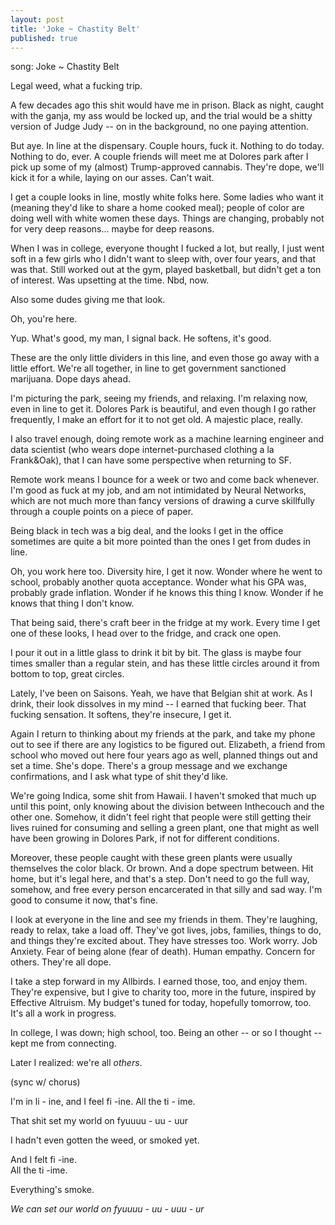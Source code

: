 ```yaml
---
layout: post
title: 'Joke ~ Chastity Belt'
published: true
---
```


song: Joke ~ Chastity Belt

Legal weed, what a fucking trip. 

A few decades ago this shit would have me in prison. Black as night, caught with the ganja, my ass would be locked up, and the trial would be a shitty version of Judge Judy -- on in the background, no one paying attention. 

But aye. In line at the dispensary. Couple hours, fuck it. Nothing to do today. Nothing to do, ever. A couple friends will meet me at Dolores park after I pick up some of my (almost) Trump-approved cannabis. They're dope, we'll kick it for a while, laying on our asses. Can't wait.

I get a couple looks in line, mostly white folks here. Some ladies who want it (meaning they'd like to share a home cooked meal); people of color are doing well with white women these days. Things are changing, probably not for very deep reasons... maybe for deep reasons. 

When I was in college, everyone thought I fucked a lot, but really, I just went soft in a few girls who I didn't want to sleep with, over four years, and that was that. Still worked out at the gym, played basketball, but didn't get a ton of interest. Was upsetting at the time. Nbd, now. 

Also some dudes giving me that look. 

Oh, you're here. 

Yup. What's good, my man, I signal back. He softens, it's good. 

These are the only little dividers in this line, and even those go away with a little effort. We're all together, in line to get government sanctioned marijuana. Dope days ahead.
 
I'm picturing the park, seeing my friends, and relaxing. I'm relaxing now, even in line to get it. Dolores Park is beautiful, and even though I go rather frequently, I make an effort for it to not get old. A majestic place, really. 

I also travel enough, doing remote work as a machine learning engineer and data scientist (who wears dope internet-purchased clothing a la Frank&Oak), that I can have some perspective when returning to SF.

Remote work means I bounce for a week or two and come back whenever. I'm good as fuck at my job, and am not intimidated by Neural Networks, which are not much more than fancy versions of drawing a curve skillfully through a couple points on a piece of paper.  

Being black in tech was a big deal, and the looks I get in the office sometimes are quite a bit more  pointed than the ones I get from dudes in line.  

Oh, you work here too. Diversity hire, I get it now. Wonder where he went to school, probably another quota acceptance. Wonder what his GPA was, probably grade inflation. Wonder if he knows this thing I know. Wonder if he knows that thing I don't know. 

That being said, there's craft beer in the fridge at my work. Every time I get one of these looks, I head over to the fridge, and crack one open. 

I pour it out in a little glass to drink it bit by bit. The glass is maybe four times smaller than a regular stein, and has these little circles around it from bottom to top, great circles. 

Lately, I've been on Saisons. Yeah, we have that Belgian shit at work. As I drink, their look dissolves in my mind -- I earned that fucking beer. That fucking sensation. It softens, they're insecure, I get it. 

Again I return to thinking about my friends at the park, and take my phone out to see if there are any logistics to be figured out. Elizabeth, a friend from school who moved out here four years ago as well, planned things out and set a time. She's dope. There's a group message and we exchange confirmations, and I ask what type of shit they'd like. 

We're going Indica, some shit from Hawaii. I haven't smoked that much up until this point, only knowing about the division between Inthecouch and the other one. Somehow, it didn't feel right that people were still getting their lives ruined for consuming and selling a green plant, one that might as well have been growing in Dolores Park, if not for different conditions.

Moreover, these people caught with these green plants were usually themselves the color black. Or brown. And a dope spectrum between.  Hit home, but it's legal here, and that's a step. Don't need to go the full way, somehow, and free every person encarcerated in that silly and sad way. I'm good to consume it now, that's fine. 

I look at everyone in the line and see my friends in them. They're laughing, ready to relax, take a load off. They've got lives, jobs, families, things to do, and things they're excited about. They have stresses too. Work worry. Job Anxiety. Fear of being alone (fear of death). Human empathy. Concern for others. They're all dope. 

I take a step forward in my Allbirds. I earned those, too, and enjoy them. They're expensive, but I give to charity too, more in the future, inspired by Effective Altruism. My budget's tuned for today, hopefully tomorrow, too. It's all a work in progress. 

In college, I was down; high school, too. Being an other -- or so I thought -- kept me from connecting. 

Later I realized: we're all _others_. 

(sync w/ chorus)

I'm in li - ine,
	 and I feel fi -ine.
	 		All the ti - ime. 

That shit set my world on fyuuuu - uu - uur 

I hadn't even gotten the weed, or smoked yet.

And I felt fi -ine.  
	All the ti -ime. 

Everything's smoke.  

_We can set our world on fyuuuu - uu - uuu - ur_


